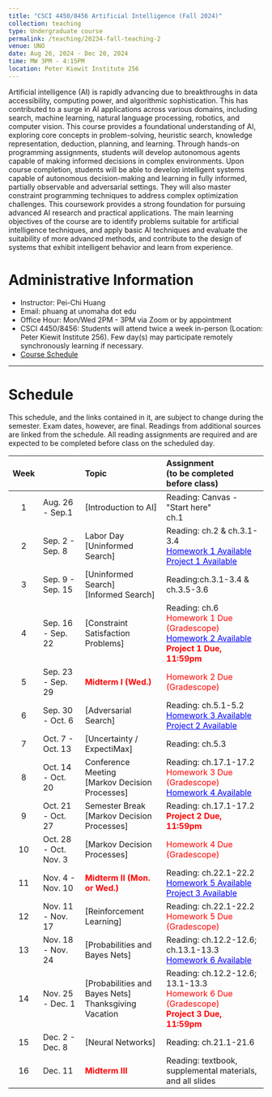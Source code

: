 ```yaml
---
title: "CSCI 4450/8456 Artificial Intelligence (Fall 2024)"
collection: teaching
type: Undergraduate course
permalink: /teaching/20234-fall-teaching-2
venue: UNO
date: Aug 26, 2024 - Dec 20, 2024
time: MW 3PM - 4:15PM
location: Peter Kiewit Institute 256 
---
```

Artificial intelligence (AI) is rapidly advancing due to breakthroughs in data accessibility, computing power, and algorithmic sophistication. This has contributed to a surge in AI applications across various domains, including search, machine learning, natural language processing, robotics, and computer vision. This course provides a foundational understanding of AI, exploring core concepts in problem-solving, heuristic search, knowledge representation, deduction, planning, and learning. Through hands-on programming assignments, students will develop autonomous agents capable of making informed decisions in complex environments. Upon course completion, students will be able to develop intelligent systems capable of autonomous decision-making and learning in fully informed, partially observable and adversarial settings. They will also master constraint programming techniques to address complex optimization challenges. This coursework provides a strong foundation for pursuing advanced AI research and practical applications. The main learning objectives of the course are to identify problems suitable for artificial intelligence techniques, and apply basic AI techniques and evaluate the suitability of more advanced methods, and contribute to the design of systems that exhibit intelligent behavior and learn from experience.

# Administrative Information
* Instructor: Pei-Chi Huang
* Email: phuang at unomaha dot edu
* Office Hour: Mon/Wed 2PM - 3PM via Zoom or by appointment
* CSCI 4450/8456: Students will attend twice a week in-person (Location: Peter Kiewit Institute 256). Few day(s) may participate remotely synchronously learning if necessary.
* [Course Schedule](#schedule)

---------------------------------------------------------------------------------------------------------------
# Schedule
This schedule, and the links contained in it, are subject to change during the semester. Exam dates, however, are final.
Readings from additional sources are linked from the schedule. All reading assignments are required and are expected to be completed before class on the scheduled day.



| Week |   	 |      		 Topic        		 | Assignment <br>(to be completed before class) |
|:----:|:----------|:------------------------------------|:----------------------------------------------|
| 1  |  Aug. 26  -   Sep.1  |   [Introduction to AI]  	 |     Reading: Canvas - "Start here"  <br> ch.1         |
| 2  |  Sep. 2  -   Sep. 8    |  Labor Day <br> [Uninformed Search]    	 |   Reading: ch.2 & ch.3.1-3.4  <br> <a href="" style="color:blue"> Homework 1 Available</a> <br> <a href="" style="color:blue">Project 1 Available</a> |
| 3  |  Sep. 9   -   Sep. 15   |  [Uninformed Search] <br>  [Informed Search]   | Reading:ch.3.1-3.4 & ch.3.5-3.6   |
| 4  |  Sep. 16  -   Sep. 22  |   [Constraint Satisfaction Problems]	 |   Reading:  ch.6   <br> <span style="color:red"> Homework 1 Due (Gradescope) <br> <a href="" style="color:blue"> Homework 2 Available</a>   <br> <span style="color:red"> **Project 1 Due, 11:59pm**</span>  |
| 5  |  Sep. 23  -   Sep. 29  |   <span style="color:red"> **Midterm I (Wed.)** </span>	 |     <span style="color:red"> Homework 2 Due (Gradescope)  |
| 6  |  Sep. 30  -   Oct. 6  |   [Adversarial Search]  		 |   Reading: ch.5.1-5.2  <br> <a href="" style="color:blue"> Homework 3 Available</a>  <br> <a href="" style="color:blue">Project 2 Available</a>     |
| 7  |  Oct. 7  -   Oct. 13  	 |   [Uncertainty / ExpectiMax]  	 |    Reading: ch.5.3    |
| 8  |  Oct. 14 - Oct. 20	|  Conference Meeting <br> [Markov Decision Processes]  |  Reading: ch.17.1-17.2 <br>  <span style="color:red"> Homework 3 Due (Gradescope) <br> <a href="" style="color:blue"> Homework 4 Available</a>  |
| 9    |   Oct. 21 - Oct. 27  |   Semester Break <br> [Markov Decision Processes]  |  Reading: ch.17.1-17.2  <br> <span style="color:red"> **Project 2 Due, 11:59pm**</span>   |
| 10  |  Oct. 28 - Oct. Nov. 3     |   [Markov Decision Processes]  |   <span style="color:red"> Homework 4 Due (Gradescope)       |
| 11  |   Nov. 4 - Nov. 10 	 |  <span style="color:red"> **Midterm II (Mon. or Wed.)** </span>   |   Reading: ch.22.1-22.2  <br> <a href="" style="color:blue"> Homework 5 Available</a>  <br> <a href="" style="color:blue">Project 3 Available</a>    |
| 12  |   Nov. 11 - Nov. 17  |	[Reinforcement Learning]    |   Reading: ch.22.1-22.2 <br>   <span style="color:red"> Homework 5 Due (Gradescope)            |
| 13  |   Nov. 18  - Nov. 24  |  [Probabilities and Bayes Nets] |    Reading: ch.12.2-12.6; ch.13.1-13.3    <br> <a href="" style="color:blue"> Homework 6 Available</a>   	 |
| 14 |   Nov. 25 - Dec. 1   |  [Probabilities and Bayes Nets] <br>  Thanksgiving Vacation |    Reading: ch.12.2-12.6; 13.1-13.3   <br>   <span style="color:red"> Homework 6 Due (Gradescope)  <br> <span style="color:red"> **Project 3 Due, 11:59pm**</span>          |
| 15  | Dec. 2 - Dec. 8 	 |   [Neural Networks]		 |  Reading: ch.21.1-21.6         |
| 16  | Dec. 11  |   <span style="color:red"> **Midterm III** </span> | Reading: textbook, supplemental materials, and all slides |






